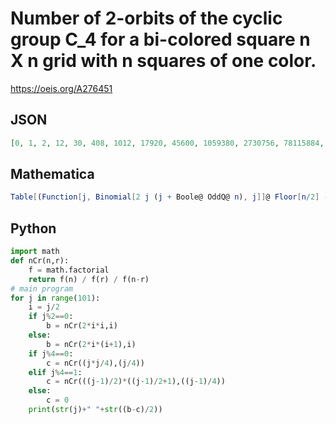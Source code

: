 # Number of 2\-orbits of the cyclic group C\_4 for a bi\-colored square n X n grid with n squares of one color\.
https://oeis.org/A276451
## JSON
```JSON
[0, 1, 2, 12, 30, 408, 1012, 17920, 45600, 1059380, 2730756, 78115884, 203235032, 6917206576, 18113945256, 714851008512, 1881039165696, 84449819514060, 223049005408900, 11225502116862880, 29736777118603962, 1658138369930988088, 4403069737450280832]
```
## Mathematica
```Mathematica
Table[(Function[j, Binomial[2 j (j + Boole@ OddQ@ n), j]]@ Floor[n/2] - If[MemberQ[{2, 3}, #], 0, Function[i, Binomial[(2 i) (2 i + #), i]]@ Floor[n/4]] &@ Mod[n, 4])/2, {n, 23}] (* _Michael De Vlieger_, Sep 07 2016 *)
```
## Python
```Python
import math
def nCr(n,r):
    f = math.factorial
    return f(n) / f(r) / f(n-r)
# main program
for j in range(101):
    i = j/2
    if j%2==0:
        b = nCr(2*i*i,i)
    else:
        b = nCr(2*i*(i+1),i)
    if j%4==0:
        c = nCr((j*j/4),(j/4))
    elif j%4==1:
        c = nCr(((j-1)/2)*((j-1)/2+1),((j-1)/4))
    else:
        c = 0
    print(str(j)+" "+str((b-c)/2))
```
